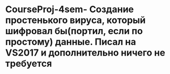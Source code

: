 # CourseProj-4sem- Создание простенького вируса, который шифровал бы(портил, если по простому) данные. Писал на VS2017 и дополнительно ничего не требуется

